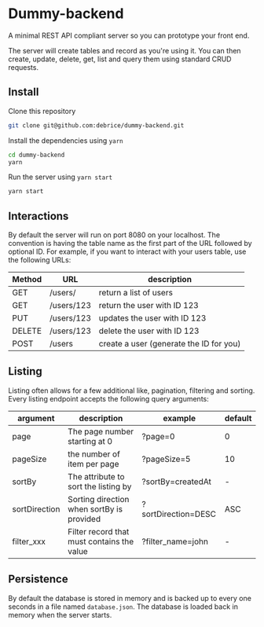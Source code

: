 # Dummy-backend

A minimal REST API compliant server so you can prototype your front end.

The server will create tables and record as you're using it. You can
then create, update, delete, get, list and query them using standard
CRUD requests.

## Install

Clone this repository

```sh
git clone git@github.com:debrice/dummy-backend.git
```

Install the dependencies using `yarn`

```sh
cd dummy-backend
yarn
```

Run the server using `yarn start`

```sh
yarn start
```

## Interactions

By default the server will run on port 8080 on your localhost. The convention is having the table name as the first part of the URL followed by optional ID. For example, if you want to interact with
your users table, use the following URLs:

| Method | URL        | description                             |
| ------ | ---------- | --------------------------------------- |
| GET    | /users/    | return a list of users                  |
| GET    | /users/123 | return the user with ID 123             |
| PUT    | /users/123 | updates the user with ID 123            |
| DELETE | /users/123 | delete the user with ID 123             |
| POST   | /users     | create a user (generate the ID for you) |

## Listing

Listing often allows for a few additional like, pagination, filtering and sorting. Every listing endpoint accepts the following query arguments:

| argument      | description                                | example             | default |
| ------------- | ------------------------------------------ | ------------------- | ------- |
| page          | The page number starting at 0              | ?page=0             | 0       |
| pageSize      | the number of item per page                | ?pageSize=5         | 10      |
| sortBy        | The attribute to sort the listing by       | ?sortBy=createdAt   | -       |
| sortDirection | Sorting direction when sortBy is provided  | ?sortDirection=DESC | ASC     |
| filter_xxx    | Filter record that must contains the value | ?filter_name=john   | -       |

## Persistence

By default the database is stored in memory and is backed up to every
one seconds in a file named `database.json`. The database is loaded back in memory when the server starts.
